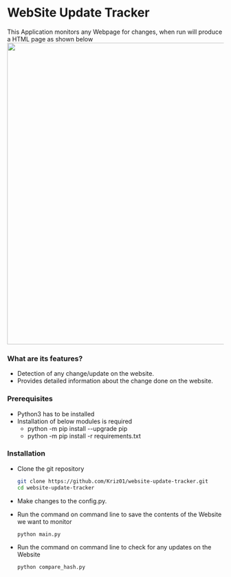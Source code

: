 # WebSite Update Tracker
This Application monitors any Webpage for changes, when run will produce a HTML page as shown below
<br/>
<img src="https://raw.githubusercontent.com/Kriz01/website-update-tracker/master/website.PNG" width="700px">
### What are its features?
* Detection of any change/update on the website.
* Provides detailed information about the change done on the website.

### Prerequisites
* Python3 has to be installed
* Installation of below modules is required 
  * python -m pip install --upgrade pip
  * python -m pip install -r requirements.txt

### Installation

* Clone the git repository
  ```bash
  git clone https://github.com/Kriz01/website-update-tracker.git
  cd website-update-tracker
  ```
* Make changes to the config.py.</br>
  
* Run the command on command line to save the contents of the Website we want to monitor</br>
  ```bash
  python main.py
  ```
* Run the command on command line to check for any updates on the Website </br>
  ```bash
  python compare_hash.py
  ```
